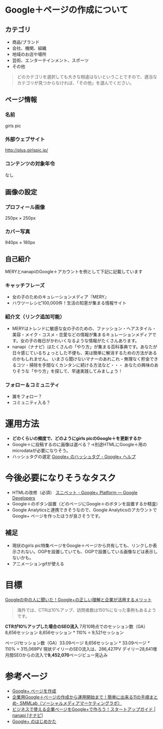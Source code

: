 # Google＋ページの作成について

## カテゴリ
* 商品/ブランド
* 会社、機関、組織
* 地域のお店や場所
* 芸術、エンターテインメント、スポーツ
* その他

> どのカテゴリを選択しても大きな相違はないということですので、適当なカテゴリが見つからなければ、「その他」を選んでください。

## ページ情報
### 名前
girls pic

### 外部ウェブサイト
http://plus.girlspic.jp/

### コンテンツの対象年令
なし

## 画像の設定
### プロフィール画像
250px × 250px

### カバー写真
940px × 180px


## 自己紹介
MERYとnanapiのGoogle＋アカウントを例として下記に記載しています

### キャッチフレーズ
* 女の子のためのキュレーションメディア『MERY』
* ハウツーレシピ100,000件！生活の知恵が集まる情報サイト

### 紹介文（リンク追加可能）
* MERYはトレンドに敏感な女の子のための、ファッション・ヘアスタイル・美容・メイク・コスメ・恋愛などの情報が集まるキュレーションメディアです。女の子の毎日がかわいくなるような情報がたくさんあります。
* nanapi（ナナピ）はたくさんの「やり方」が集まる百科事典です。あなたが日々感じているちょっとした不便も、実は簡単に解消するための方法があるのかもしれません。
いまさら聞けないマナーのあれこれ・無理なく貯金できるコツ・掃除を手間なくカンタンに続ける方法など・・・
あなたの興味のありそうな「やり方」を探して、早速実践してみましょう！

### フォロー＆コミュニティ
* 誰をフォロー？
* コミュニティ入る？


# 運用方法
* **どのくらいの頻度で、どのようにgirls picのGoogle＋を更新するか**
* Google＋に投稿するのに画像は選べる？→別途HTMLにGoogle＋用のmicrodataが必要になりそう。
* ハッシュタグの選定 [Google+ のハッシュタグ - Google+ ヘルプ](https://support.google.com/plus/answer/3120322?hl=ja)

# 今後必要になりそうなタスク
* HTMLの改修（必須） [スニペット - Google+ Platform — Google Developers](https://developers.google.com/+/web/snippet/?hl=ja)
* Google＋のボタン設置（どのページにGoogle＋のボタンを設置するか精査）
* Google Analyticsと連携できそうなので、Google AnalyticsのアカウントでGoogle+ ページを作ったほうが良さそうです。

## 補足
* 現状のgirls pic特集ページをGoogle＋ページから共有しても、リンクしか表示されない。OGPを設置していても、OGPで設置している画像などは表示しないかも。
* アニメーションgifが使える

# 目標
[Googleの中の人に聞いた！Google+の正しい理解と企業が活用するメリット](http://www.inboundmarketing.jp/blog/2012/10/11/googleplus/)
> 海外では、CTRは10%アップ、訪問者数は150%になった事例もあるようです。

**CTRが10%アップした場合のSEO流入**
7月10時点でのセッション数（GA）8,656セッション
8,656セッション * 110% = 9,521セッション

ページ/セッション数（GA）33.09ページ
8,656セッション * 33.09ページ * 110% = 315,069PV
現状デイリーのSEO流入は、286,427PV
デイリー28,641増
月間SEOからの流入で**9,452,070**ページビュー見込み

# 参考ページ
* [Google+ ページを作成](https://plus.google.com/pages/create)
* [企業用Google＋ページの作成から運用開始まで！簡単に出来る11の手順まとめ- SMMLab（ソーシャルメディアマーケティングラボ）](http://smmlab.jp/?p=17384)
* [ビジネスで使える企業ページをGoogle+で作ろう！スタートアップガイド | nanapi [ナナピ]](http://nanapi.jp/30960/)
* [Google+ のはじめかた](https://www.google.com/intl/ja/+/learnmore/getstarted/guide.html)
